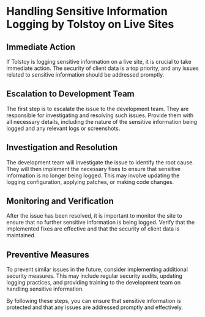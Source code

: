 # Handling Sensitive Information Logging by Tolstoy on Live Sites

## Immediate Action

If Tolstoy is logging sensitive information on a live site, it is crucial to take immediate action. The security of client data is a top priority, and any issues related to sensitive information should be addressed promptly.

## Escalation to Development Team

The first step is to escalate the issue to the development team. They are responsible for investigating and resolving such issues. Provide them with all necessary details, including the nature of the sensitive information being logged and any relevant logs or screenshots.

## Investigation and Resolution

The development team will investigate the issue to identify the root cause. They will then implement the necessary fixes to ensure that sensitive information is no longer being logged. This may involve updating the logging configuration, applying patches, or making code changes.

## Monitoring and Verification

After the issue has been resolved, it is important to monitor the site to ensure that no further sensitive information is being logged. Verify that the implemented fixes are effective and that the security of client data is maintained.

## Preventive Measures

To prevent similar issues in the future, consider implementing additional security measures. This may include regular security audits, updating logging practices, and providing training to the development team on handling sensitive information.

By following these steps, you can ensure that sensitive information is protected and that any issues are addressed promptly and effectively.